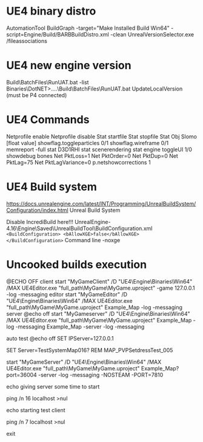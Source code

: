 # UE4 binary distro
AutomationTool BuildGraph -target="Make Installed Build Win64" -script=Engine/Build/BARBBuildDistro.xml -clean
UnrealVersionSelector.exe /fileassociations


# UE4 new engine version
Build\BatchFiles\RunUAT.bat -list 
Binaries\DotNET>..\..\Build\BatchFiles\RunUAT.bat UpdateLocalVersion (must be P4 connected)


# UE4 Commands
Netprofile enable
Netprofile disable
Stat startfile
Stat stopfile
Stat Obj
Slomo [float value]
showflag.toggleparticles 0/1
showflag.wireframe 0/1
memreport -full
stat D3D1RHI
stat scenerendering
stat engine
toggleUI 1/0
showdebug bones
Net PktLoss=1
Net PktOrder=0
Net PktDup=0
Net PktLag=75
Net PktLagVariance=0
p.netshowcorrections 1

# UE4 Build system
https://docs.unrealengine.com/latest/INT/Programming/UnrealBuildSystem/Configuration/index.html Unreal Build System


Disable IncrediBuild here!!!
UnrealEngine-4.16\Engine\Saved\UnrealBuildTool\BuildConfiguration.xml
     ```<BuildConfiguration>
         <bAllowXGE>false</bAllowXGE>
     </BuildConfiguration>```
Command line -noxge


# Uncooked builds execution
@ECHO OFF
client
start "MyGameClient" /D "UE4\Engine\Binaries\Win64" /MAX UE4Editor.exe  "full_path\MyGame\MyGame.uproject" -game 127.0.0.1 -log -messaging
editor
start "MyGameEditor" /D "UE4\Engine\Binaries\Win64" /MAX UE4Editor.exe  "full_path\MyGame\MyGame.uproject" Example_Map -log -messaging
server
@echo off
start "MyGameserver" /D "UE4\Engine\Binaries\Win64" /MAX UE4Editor.exe  "full_path\MyGame\MyGame.uproject" Example_Map -log -messaging Example_Map -server -log -messaging

auto test
@echo off
SET IPServer=127.0.0.1

SET Server=TestSystemMap016?
REM MAP_PVPSetdressTest_005

start "MyGameServer" /D "UE4\Engine\Binaries\Win64" /MAX UE4Editor.exe  "full_path\MyGame\MyGame.uproject" Example_Map?port=36004 -server -log -messaging -NOSTEAM -PORT=7810

echo giving server some time to start

ping /n 16 localhost >nul

echo starting test client

ping /n 7 localhost >nul

exit

